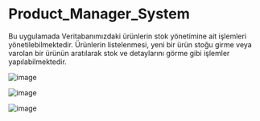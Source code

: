 # Product_Manager_System

Bu uygulamada Veritabanımızdaki ürünlerin stok yönetimine ait işlemleri yönetilebilmektedir.
Ürünlerin listelenmesi, yeni bir ürün stoğu girme veya varolan  bir ürünün aratılarak stok ve detaylarını görme gibi işlemler yapılabilmektedir.

![image](https://user-images.githubusercontent.com/113295965/236703748-84e45faa-06a5-4a6f-9496-e831c1c23fe2.png)

![image](https://user-images.githubusercontent.com/113295965/236703756-a709d3ce-2a8e-45da-a2b3-9b6b99005aac.png)

![image](https://user-images.githubusercontent.com/113295965/236703777-77d54da3-f6cb-4d99-ae80-3d567dc80632.png)


